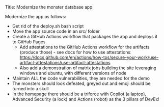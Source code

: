 Title: Modernize the monster database app

Modernize the app as follows:

- Get rid of the deploy.sh bash script
- Move the app source code in an src/ folder
- Create a GitHub Actions workflow that packages the app and deploys it to GitHub Pages
  - Add attestations to the GitHub Actions workflow for the artifacts (produce those) - see docs for how to use attestations: https://docs.github.com/en/actions/how-tos/secure-your-work/use-artifact-attestations/use-artifact-attestations
  - Also add a demonstration of matrix jobs building the site leveraging windows and ubuntu, with different versions of node
- Maintain ALL the code vulnerabilities, they are needed for the demo
- The monsters should look defeated, greyed out and emoji should be turned into a skull
- In the homepage there should be a triforce with Copilot (a laptop), Advanced Security (a lock) and Actions (robot) as the 3 pillars of DevEx!
